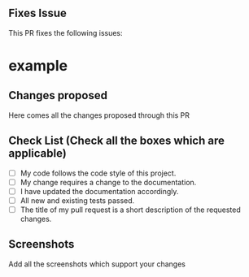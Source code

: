 <!--Type in all the issues that have been fixed through this pull request ex : #1 -->

## Fixes Issue

This PR fixes the following issues:

# example

<!-- Write down all the changes made-->
## Changes proposed

Here comes all the changes proposed through this PR

## Check List (Check all the boxes which are applicable)

- [ ] My code follows the code style of this project.
- [ ] My change requires a change to the documentation.
- [ ] I have updated the documentation accordingly.
- [ ] All new and existing tests passed.
- [ ] The title of my pull request is a short description of the requested changes.

<!--Add screen shots of the changed output-->

## Screenshots

Add all the screenshots which support your changes
